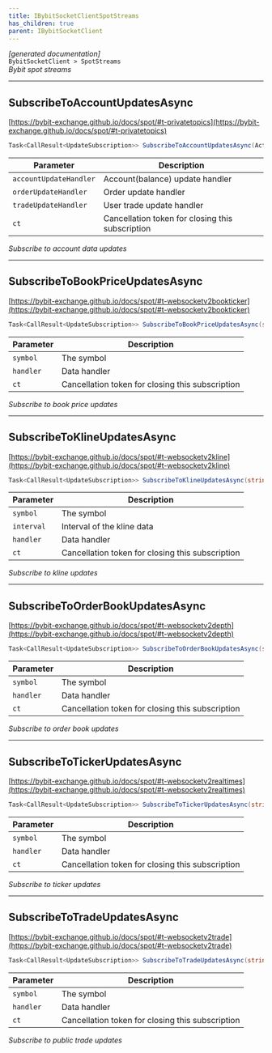 ```yaml
---
title: IBybitSocketClientSpotStreams
has_children: true
parent: IBybitSocketClient
---
```

*[generated documentation]*  
`BybitSocketClient > SpotStreams`  
*Bybit spot streams*
  

***

## SubscribeToAccountUpdatesAsync  

[https://bybit-exchange.github.io/docs/spot/#t-privatetopics](https://bybit-exchange.github.io/docs/spot/#t-privatetopics)  
<p>

```C#  
Task<CallResult<UpdateSubscription>> SubscribeToAccountUpdatesAsync(Action<DataEvent<BybitSpotAccountUpdate>> accountUpdateHandler, Action<DataEvent<BybitSpotOrderUpdate>> orderUpdateHandler, Action<DataEvent<BybitSpotUserTradeUpdate>> tradeUpdateHandler, [Optional] CancellationToken ct);  
```  

|Parameter|Description|
|---|---|
|`accountUpdateHandler`|Account(balance) update handler|
|`orderUpdateHandler`|Order update handler|
|`tradeUpdateHandler`|User trade update handler|
|`ct`|Cancellation token for closing this subscription|

*Subscribe to account data updates*  

</p>

***

## SubscribeToBookPriceUpdatesAsync  

[https://bybit-exchange.github.io/docs/spot/#t-websocketv2bookticker](https://bybit-exchange.github.io/docs/spot/#t-websocketv2bookticker)  
<p>

```C#  
Task<CallResult<UpdateSubscription>> SubscribeToBookPriceUpdatesAsync(string symbol, Action<DataEvent<BybitSpotBookPrice>> handler, [Optional] CancellationToken ct);  
```  

|Parameter|Description|
|---|---|
|`symbol`|The symbol|
|`handler`|Data handler|
|`ct`|Cancellation token for closing this subscription|

*Subscribe to book price updates*  

</p>

***

## SubscribeToKlineUpdatesAsync  

[https://bybit-exchange.github.io/docs/spot/#t-websocketv2kline](https://bybit-exchange.github.io/docs/spot/#t-websocketv2kline)  
<p>

```C#  
Task<CallResult<UpdateSubscription>> SubscribeToKlineUpdatesAsync(string symbol, KlineInterval interval, Action<DataEvent<BybitSpotKlineUpdate>> handler, [Optional] CancellationToken ct);  
```  

|Parameter|Description|
|---|---|
|`symbol`|The symbol|
|`interval`|Interval of the kline data|
|`handler`|Data handler|
|`ct`|Cancellation token for closing this subscription|

*Subscribe to kline updates*  

</p>

***

## SubscribeToOrderBookUpdatesAsync  

[https://bybit-exchange.github.io/docs/spot/#t-websocketv2depth](https://bybit-exchange.github.io/docs/spot/#t-websocketv2depth)  
<p>

```C#  
Task<CallResult<UpdateSubscription>> SubscribeToOrderBookUpdatesAsync(string symbol, Action<DataEvent<BybitSpotOrderBookUpdate>> handler, [Optional] CancellationToken ct);  
```  

|Parameter|Description|
|---|---|
|`symbol`|The symbol|
|`handler`|Data handler|
|`ct`|Cancellation token for closing this subscription|

*Subscribe to order book updates*  

</p>

***

## SubscribeToTickerUpdatesAsync  

[https://bybit-exchange.github.io/docs/spot/#t-websocketv2realtimes](https://bybit-exchange.github.io/docs/spot/#t-websocketv2realtimes)  
<p>

```C#  
Task<CallResult<UpdateSubscription>> SubscribeToTickerUpdatesAsync(string symbol, Action<DataEvent<BybitSpotTickerUpdate>> handler, [Optional] CancellationToken ct);  
```  

|Parameter|Description|
|---|---|
|`symbol`|The symbol|
|`handler`|Data handler|
|`ct`|Cancellation token for closing this subscription|

*Subscribe to ticker updates*  

</p>

***

## SubscribeToTradeUpdatesAsync  

[https://bybit-exchange.github.io/docs/spot/#t-websocketv2trade](https://bybit-exchange.github.io/docs/spot/#t-websocketv2trade)  
<p>

```C#  
Task<CallResult<UpdateSubscription>> SubscribeToTradeUpdatesAsync(string symbol, Action<DataEvent<BybitSpotTradeUpdate>> handler, [Optional] CancellationToken ct);  
```  

|Parameter|Description|
|---|---|
|`symbol`|The symbol|
|`handler`|Data handler|
|`ct`|Cancellation token for closing this subscription|

*Subscribe to public trade updates*  

</p>
